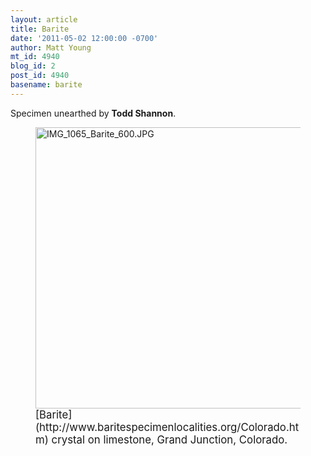 ```yaml
---
layout: article
title: Barite
date: '2011-05-02 12:00:00 -0700'
author: Matt Young
mt_id: 4940
blog_id: 2
post_id: 4940
basename: barite
---
```

Specimen unearthed by **Todd Shannon**.

<figure>
<img src="{{ site.baseurl }}/uploads/2011/IMG_1065_Barite_600.JPG" alt="IMG_1065_Barite_600.JPG" width="600" height="450" />
<figcaption markdown="span">
<big>[Barite](http://www.baritespecimenlocalities.org/Colorado.htm) crystal on limestone, Grand Junction, Colorado.</big>

</figcaption>
</figure>
